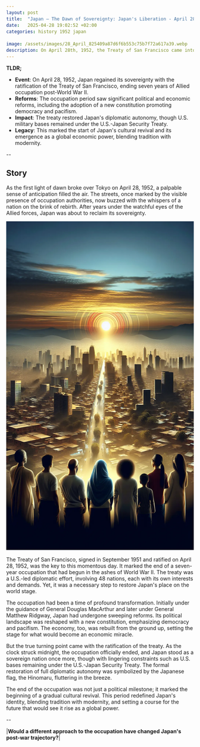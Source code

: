 ```yaml
---
layout: post
title:  "Japan – The Dawn of Sovereignty: Japan's Liberation - April 28, 1952"
date:   2025-04-28 19:02:52 +02:00
categories: history 1952 japan

image: /assets/images/28_April_825409a87d6f6b553c75b7f72a617a39.webp
description: On April 28th, 1952, the Treaty of San Francisco came into effect, officially ending the Allied occupation of Japan and restoring its sovereignty after World War II.
---
```


**TLDR;**
- **Event**: On April 28, 1952, Japan regained its sovereignty with the ratification of the Treaty of San Francisco, ending seven years of Allied occupation post-World War II.
- **Reforms**: The occupation period saw significant political and economic reforms, including the adoption of a new constitution promoting democracy and pacifism.
- **Impact**: The treaty restored Japan's diplomatic autonomy, though U.S. military bases remained under the U.S.-Japan Security Treaty.
- **Legacy**: This marked the start of Japan's cultural revival and its emergence as a global economic power, blending tradition with modernity.

--


## Story
As the first light of dawn broke over Tokyo on April 28, 1952, a palpable sense of anticipation filled the air. The streets, once marked by the visible presence of occupation authorities, now buzzed with the whispers of a nation on the brink of rebirth. After years under the watchful eyes of the Allied forces, Japan was about to reclaim its sovereignty.

![Image](/assets/images/28_April_825409a87d6f6b553c75b7f72a617a39.webp)

The Treaty of San Francisco, signed in September 1951 and ratified on April 28, 1952, was the key to this momentous day. It marked the end of a seven-year occupation that had begun in the ashes of World War II. The treaty was a U.S.-led diplomatic effort, involving 48 nations, each with its own interests and demands. Yet, it was a necessary step to restore Japan's place on the world stage.

The occupation had been a time of profound transformation. Initially under the guidance of General Douglas MacArthur and later under General Matthew Ridgway, Japan had undergone sweeping reforms. Its political landscape was reshaped with a new constitution, emphasizing democracy and pacifism. The economy, too, was rebuilt from the ground up, setting the stage for what would become an economic miracle.

But the true turning point came with the ratification of the treaty. As the clock struck midnight, the occupation officially ended, and Japan stood as a sovereign nation once more, though with lingering constraints such as U.S. bases remaining under the U.S.-Japan Security Treaty. The formal restoration of full diplomatic autonomy was symbolized by the Japanese flag, the Hinomaru, fluttering in the breeze.

The end of the occupation was not just a political milestone; it marked the beginning of a gradual cultural revival. This period redefined Japan's identity, blending tradition with modernity, and setting a course for the future that would see it rise as a global power.


--

|**Would a different approach to the occupation have changed Japan's post-war trajectory?**|

